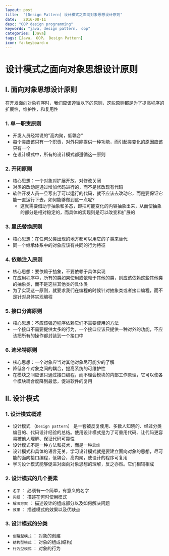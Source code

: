 ```yaml
---
layout: post
title:  "[Design Pattern] 设计模式之面向对象思想设计原则"
date:   2016-08-11
desc: "OOP design programming"
keywords: "java, design pattern， oop"
categories: [Java]
tags: [Java， OOP， Design Pattern]
icon: fa-keyboard-o
---
```


# 设计模式之面向对象思想设计原则

## I. 面向对象思想设计原则

在开发面向对象程序时，我们应该遵循以下的原则，这些原则都是为了提高程序的扩展性，维护性，和复用性

### 1. 单一职责原则

-	开发人员经常说的”高内聚，低耦合”
-	每个类应该只有一个职责，对外只能提供一种功能，而引起类变化的原因应该只有一个
-	在设计模式中，所有的设计模式都遵循这一原则

### 2. 开闭原则

-	核心思想：一个对象对扩展开放，对修改关闭
-	对类的改动是通过增加代码进行的，而不是修改现有代码
-	软件开发人员一旦写出了可以运行的代码，就不应该去改动它，而是要保证它能一直运行下去，如何能够做到这一点呢?
	-	这就需要借助于抽象和多态，即把可能变化的内容抽象出来，从而使抽象的部分是相对稳定的，而具体的实现则是可以改变和扩展的

### 3. 里氏替换原则

-	核心思想：在任何父类出现的地方都可以用它的子类来替代
-	同一个继承体系中的对象应该有共同的行为特征

### 4. 依赖注入原则

-	核心思想：要依赖于抽象，不要依赖于具体实现
-	在应用程序中，所有的类如果使用或依赖于其他的类，则应该依赖这些其他类的抽象类，而不是这些其他类的具体类
-	为了实现这一原则，就要求我们在编程的时候针对抽象类或者接口编程，而不是针对具体实现编程

### 5. 接口分离原则

-	核心思想：不应该强迫程序依赖它们不需要使用的方法
-	一个接口不需要提供太多的行为，一个接口应该只提供一种对外的功能，不应该把所有的操作都封装到一个接口中

### 6. 迪米特原则

-	核心思想：一个对象应当对其他对象尽可能少的了解
-	降低各个对象之间的耦合，提高系统的可维护性
-	在模块之间应该只通过接口编程，而不理会模块的内部工作原理，它可以使各个模块耦合度降到最低，促进软件的复用


## II. 设计模式

### 1. 设计模式概述

-	设计模式 （```Design pattern```） 是一套被反复使用、多数人知晓的、经过分类编目的、代码设计经验的总结。使用设计模式是为了可重用代码、让代码更容易被他人理解、保证代码可靠性
-	设计模式不是一种方法和技术，而是一种```思想```
-	设计模式和具体的语言无关，学习设计模式就是要建立面向对象的思想，尽可能的面向接口编程，低耦合，高内聚，使设计的程序可复用
-	学习设计模式能够促进对面向对象思想的理解，反之亦然。它们相辅相成

### 2. 设计模式的几个要素

-	```名字``` ： 必须有一个简单，有意义的名字
-	```问题``` ： 描述在何时使用模式
-	```解决方案``` ： 描述设计的组成部分以及如何解决问题
-	```效果``` ： 描述模式的效果以及优缺点

### 3. 设计模式的分类

-	```创建型模式``` ： 对象的创建
-	```结构型模式``` ： 对象的组成(结构)
-	```行为型模式``` ： 对象的行为

